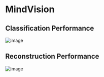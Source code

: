 # MindVision

## Classification Performance
![image](https://github.com/xqoby/MindVision/blob/main/classication_results.png)

## Reconstruction Performance
![image](https://github.com/xqoby/MindVision/blob/main/reconstruction_results.png)
